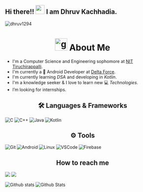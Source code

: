 ## Hi there!! <img src="https://github.com/satyamurti/satyamurti/blob/master/Hi.gif" width="29px"> I am Dhruv Kachhadia.

<p align="left"> <img src="https://komarev.com/ghpvc/?username=dhruv1294&label=Views&color=blue&style=plastic" alt="dhruv1294" /> </p>

<h1 align="center"> <img height="40" width="40" alt="github" src="https://cdn.jsdelivr.net/npm/simple-icons@v3/icons/github.svg" /> About Me </h1>

- I'm a Computer Science and Engineering sophomore at [NIT Tiruchirappalli](https://www.nitt.edu).
- I'm currently a 📱 Android Developer at [Delta Force](https://delta.nitt.edu).
- I'm currently learning _DSA_ and developing in _Kotlin_.
- I'm a knowledge seeker & I love to learn new 💻 _Technologies_.
- I’m looking for internships.

<h2 align="center">🛠️ Languages & Frameworks</h2>

![C](https://img.shields.io/badge/c%20-%2300599C.svg?&style=for-the-badge&logo=c&logoColor=white)
![C++](https://img.shields.io/badge/c++%20-%2300599C.svg?&style=for-the-badge&logo=c%2B%2B&ogoColor=white)
![Java](https://img.shields.io/badge/java-%23ED8B00.svg?&style=for-the-badge&logo=java&logoColor=white)
![Kotlin](https://img.shields.io/badge/kotlin-%230095D5.svg?&style=for-the-badge&logo=kotlin&logoColor=white)

<h2 align="center">⚙️ Tools</h2>

![Git](https://img.shields.io/badge/git%20-%23F05033.svg?&style=for-the-badge&logo=git&logoColor=white)
![Android](https://img.shields.io/badge/Android-3DDC84?style=for-the-badge&logo=android&logoColor=white)
![Linux](https://img.shields.io/badge/-linux-772953?style=for-the-badge&logo=linux)
![VSCode](https://img.shields.io/badge/-vscode-00a8e8?style=for-the-badge&logo=visual-studio-code)
![Firebase](https://img.shields.io/badge/firebase%20-%23039BE5.svg?&style=for-the-badge&logo=firebase)

<h2 align="center"> How to reach me </h2>

[<img src="https://img.shields.io/badge/linkedin%20-%230077B5.svg?&style=for-the-badge&logo=linkedin&logoColor=white">](https://www.linkedin.com/in/dhruv-kachhadia-24aa42192/)
[<img src="https://img.shields.io/badge/Gmail-D14836?style=for-the-badge&logo=gmail&logoColor=white">](mailto:dhruvkachhadia@gmail.com)


![Github stats](https://github-readme-stats.vercel.app/api?username=dhruv1294&count_private=true&show_icons=true&theme=radical&includeForks=true)
![Github Stats](https://github-readme-stats.vercel.app/api/top-langs/?username=dhruv1294&count_private=true&show_icons=true&theme=radical&includeForks=true)
